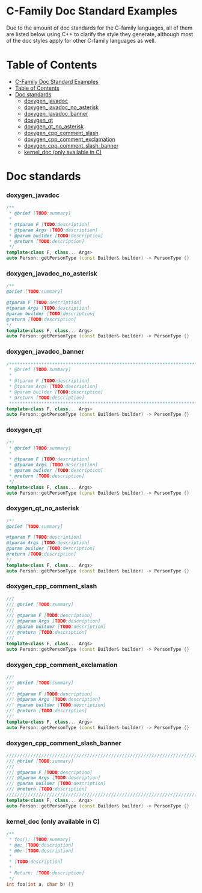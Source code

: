 # C-Family Doc Standard Examples

Due to the amount of doc standards for the C-family languages, all of them are
listed below using C++ to clarify the style they generate, although most of the
doc styles apply for other C-family languages as well.

# Table of Contents

- [C-Family Doc Standard Examples](#c-family-doc-standard-examples)
- [Table of Contents](#table-of-contents)
- [Doc standards](#doc-standards)
  - [doxygen_javadoc](#doxygen_javadoc)
  - [doxygen_javadoc_no_asterisk](#doxygen_javadoc_no_asterisk)
  - [doxygen_javadoc_banner](#doxygen_javadoc_banner)
  - [doxygen_qt](#doxygen_qt)
  - [doxygen_qt_no_asterisk](#doxygen_qt_no_asterisk)
  - [doxygen_cpp_comment_slash](#doxygen_cpp_comment_slash)
  - [doxygen_cpp_comment_exclamation](#doxygen_cpp_comment_exclamation)
  - [doxygen_cpp_comment_slash_banner](#doxygen_cpp_comment_slash_banner)
  - [kernel_doc (only available in C)](#kernel_doc-only-available-in-c)

# Doc standards

### doxygen_javadoc

```cpp
/**
 * @brief [TODO:summary]
 *
 * @tparam F [TODO:description]
 * @tparam Args [TODO:description]
 * @param builder [TODO:description]
 * @return [TODO:description]
 */
template<class F, class... Args>
auto Person::getPersonType (const Builder& builder) -> PersonType {}
```

### doxygen_javadoc_no_asterisk

```cpp
/**
@brief [TODO:summary]

@tparam F [TODO:description]
@tparam Args [TODO:description]
@param builder [TODO:description]
@return [TODO:description]
*/
template<class F, class... Args>
auto Person::getPersonType (const Builder& builder) -> PersonType {}
```

### doxygen_javadoc_banner

```cpp
/*******************************************************************************
 * @brief [TODO:summary]
 *
 * @tparam F [TODO:description]
 * @tparam Args [TODO:description]
 * @param builder [TODO:description]
 * @return [TODO:description]
 ******************************************************************************/
template<class F, class... Args>
auto Person::getPersonType (const Builder& builder) -> PersonType {}
```

### doxygen_qt

```cpp
/*!
 * @brief [TODO:summary]
 *
 * @tparam F [TODO:description]
 * @tparam Args [TODO:description]
 * @param builder [TODO:description]
 * @return [TODO:description]
 */
template<class F, class... Args>
auto Person::getPersonType (const Builder& builder) -> PersonType {}
```

### doxygen_qt_no_asterisk

```cpp
/*!
@brief [TODO:summary]

@tparam F [TODO:description]
@tparam Args [TODO:description]
@param builder [TODO:description]
@return [TODO:description]
*/
template<class F, class... Args>
auto Person::getPersonType (const Builder& builder) -> PersonType {}
```

### doxygen_cpp_comment_slash

```cpp
///
/// @brief [TODO:summary]
///
/// @tparam F [TODO:description]
/// @tparam Args [TODO:description]
/// @param builder [TODO:description]
/// @return [TODO:description]
///
template<class F, class... Args>
auto Person::getPersonType (const Builder& builder) -> PersonType {}
```

### doxygen_cpp_comment_exclamation

```cpp
//!
//! @brief [TODO:summary]
//!
//! @tparam F [TODO:description]
//! @tparam Args [TODO:description]
//! @param builder [TODO:description]
//! @return [TODO:description]
//!
template<class F, class... Args>
auto Person::getPersonType (const Builder& builder) -> PersonType {}
```

### doxygen_cpp_comment_slash_banner

```cpp
////////////////////////////////////////////////////////////////////////////////
/// @brief [TODO:summary]
///
/// @tparam F [TODO:description]
/// @tparam Args [TODO:description]
/// @param builder [TODO:description]
/// @return [TODO:description]
////////////////////////////////////////////////////////////////////////////////
template<class F, class... Args>
auto Person::getPersonType (const Builder& builder) -> PersonType {}
```

### kernel_doc (only available in C)

```c
/**
 * foo(): [TODO:summary]
 * @a: [TODO:description]
 * @b: [TODO:description]
 *
 * [TODO:description]
 *
 * Return: [TODO:description]
 */
int foo(int a, char b) {}
```

